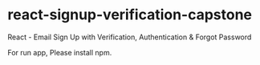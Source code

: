 # react-signup-verification-capstone

React - Email Sign Up with Verification, Authentication & Forgot Password

For run app, Please install npm.